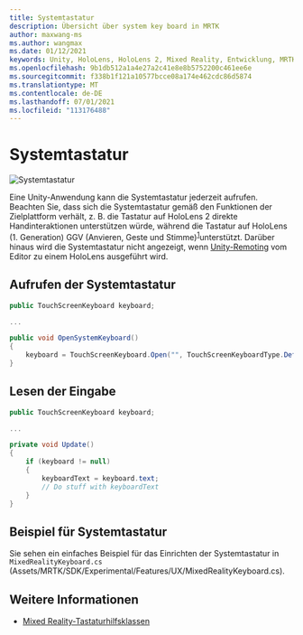 ```yaml
---
title: Systemtastatur
description: Übersicht über system key board in MRTK
author: maxwang-ms
ms.author: wangmax
ms.date: 01/12/2021
keywords: Unity, HoloLens, HoloLens 2, Mixed Reality, Entwicklung, MRTK, Systemtastatur,
ms.openlocfilehash: 9b1db512a1a4e27a2c41e8e8b5752200c461ee6e
ms.sourcegitcommit: f338b1f121a10577bcce08a174e462cdc86d5874
ms.translationtype: MT
ms.contentlocale: de-DE
ms.lasthandoff: 07/01/2021
ms.locfileid: "113176488"
---
```

# <a name="system-keyboard"></a>Systemtastatur

![Systemtastatur](../images/system-keyboard/MRTK_SystemKeyboard_Main.png)

Eine Unity-Anwendung kann die Systemtastatur jederzeit aufrufen. Beachten Sie, dass sich die Systemtastatur gemäß den Funktionen der Zielplattform verhält, z. B. die Tastatur auf HoloLens 2 direkte Handinteraktionen unterstützen würde, während die Tastatur auf HoloLens (1. Generation) GGV (Anvieren, Geste und Stimme)<sup>[1](/windows/mixed-reality/gaze)</sup>unterstützt. Darüber hinaus wird die Systemtastatur nicht angezeigt, wenn [Unity-Remoting](../tools/holographic-remoting.md) vom Editor zu einem HoloLens ausgeführt wird.

## <a name="how-to-invoke-the-system-keyboard"></a>Aufrufen der Systemtastatur

```c#
public TouchScreenKeyboard keyboard;

...

public void OpenSystemKeyboard()
{
    keyboard = TouchScreenKeyboard.Open("", TouchScreenKeyboardType.Default, false, false, false, false);
}
```

## <a name="how-to-read-the-input"></a>Lesen der Eingabe

```c#
public TouchScreenKeyboard keyboard;

...

private void Update()
{
    if (keyboard != null)
    {
        keyboardText = keyboard.text;
        // Do stuff with keyboardText
    }
}
```

## <a name="system-keyboard-example"></a>Beispiel für Systemtastatur

Sie sehen ein einfaches Beispiel für das Einrichten der Systemtastatur in `MixedRealityKeyboard.cs` (Assets/MRTK/SDK/Experimental/Features/UX/MixedRealityKeyboard.cs).

## <a name="see-also"></a>Weitere Informationen

- [Mixed Reality-Tastaturhilfsklassen](../experimental/mixed-reality-keyboard.md)
